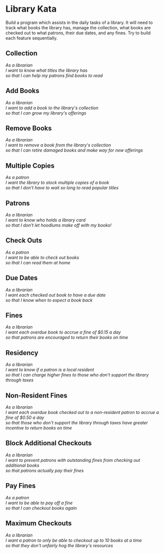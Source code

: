 # Library Kata

Build a program which assists in the daily tasks of a library. It will need to track what books the library has, manage the collection, what books are checked out to what patrons, their due dates, and any fines. Try to build each feature sequentially.

## Collection
*As a librarian  
I want to know what titles the library has  
so that I can help my patrons find books to read*  

## Add Books
*As a librarian  
I want to add a book to the library's collection  
so that I can grow my library's offerings*  

## Remove Books
*As a librarian  
I want to remove a book from the library's collection  
so that I can retire damaged books and make way for new offerings*  

## Multiple Copies
*As a patron  
I want the library to stock multiple copies of a book  
so that I don't have to wait so long to read popular titles*  

## Patrons
*As a librarian  
I want to know who holds a library card  
so that I don't let hoodlums make off with my books!*  

## Check Outs
*As a patron  
I want to be able to check out books  
so that I can read them at home*  

## Due Dates
*As a librarian  
I want each checked out book to have a due date  
so that I know when to expect a book back*  

## Fines
*As a librarian  
I want each overdue book to accrue a fine of $0.15 a day  
so that patrons are encouraged to return their books on time*  

## Residency
*As a librarian  
I want to know if a patron is a local resident  
so that I can charge higher fines to those who don't support the library through taxes*  

## Non-Resident Fines
*As a librarian  
I want each overdue book checked out to a non-resident patron to accrue a fine of $0.50 a day  
so that those who don't support the library through taxes have greater incentive to return books on time*  

## Block Additional Checkouts
*As a librarian  
I want to prevent patrons with outstanding fines from checking out additional books  
so that patrons actually pay their fines*  

## Pay Fines
*As a patron  
I want to be able to pay off a fine  
so that I can checkout books again*  

## Maximum Checkouts
*As a librarian  
I want a patron to only be able to checkout up to 10 books at a time  
so that they don't unfairly hog the library's resources*  
